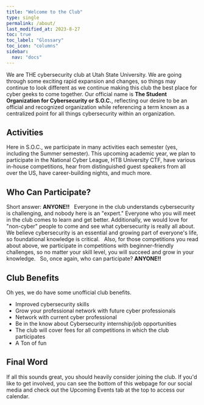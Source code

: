 ```yaml
---
title: "Welcome to the Club"
type: single
permalink: /about/
last_modified_at: 2023-8-27
toc: true
toc_label: "Glossary"
toc_icon: "columns"
sidebar:
  nav: "docs"
---
```

We are THE cybersecurity club at Utah State University. We are going through some exciting rapid expansion and changes, so things may continue to look different as
we continue making this club the best place for cyber geeks to come together. Our official name is **The Student Organization for Cybersecurity or S.O.C.**, 
reflecting our desire to be an official and recognized organization while referencing a term known as a centralized point for all things cybersecurity within an organization.

## Activities

Here in S.O.C., we participate in many activities each semester (yes, including the Summer semester). This upcoming academic year, we plan to participate in the National Cyber League, HTB University CTF, have various in-house competitions, hear from distinguished guest speakers from all over the US, have career-building nights, and much more.

## Who Can Participate?

Short answer: **ANYONE!!**
&nbsp;
Everyone in the club understands cybersecurity is challenging, and nobody here is an "expert." Everyone who you will meet in the club comes to learn and get better. Additionally, we would love for "non-cyber" people to come and see what cybersecurity is really all about. We believe cybersecurity is an essential and growing part of everyone's life, so foundational knowledge is critical. 
&nbsp;
Also, for those competitions you read about above, we participate in competitions with beginner-friendly challenges, so no matter your skill level, you will succeed and grow in your knowledge.
&nbsp;
So, once again, who can participate? **ANYONE!!**

## Club Benefits

Oh yes, we do have some unofficial club benefits.

* Improved cybersecurity skills
* Grow your professional network with future cyber professionals
* Network with current cyber professional
* Be in the know about Cybersecurity internship/job opportunities
* The club will cover fees for all competitions in which the club participates
* A Ton of fun

## Final Word
If all this sounds great, you should heavily consider joining the club. If you'd like to get involved, you can see the bottom of this webpage for our social media and check out the Upcoming Events tab at the top to access our calendar.
